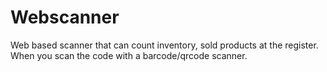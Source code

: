 # Webscanner
Web based scanner that can count inventory, sold products at the register. When you scan the code with a barcode/qrcode scanner.
